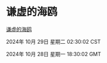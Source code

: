 # 谦虚的海鸥
[谦虚的海鸥](http://219.139.197.74:56308/qxdho/course/base/hotlink/index.php)

2024年 10月 29日 星期二 02:30:02 CST

2024年 10月 28日 星期一 18:30:02 GMT

